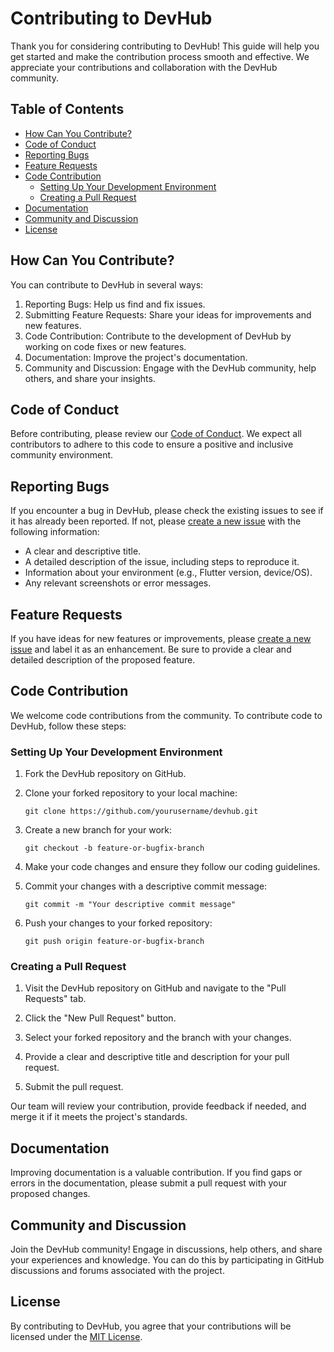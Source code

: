
# Contributing to DevHub

Thank you for considering contributing to DevHub! This guide will help you get started and make the contribution process smooth and effective. We appreciate your contributions and collaboration with the DevHub community.

## Table of Contents
- [How Can You Contribute?](#how-can-you-contribute)
- [Code of Conduct](#code-of-conduct)
- [Reporting Bugs](#reporting-bugs)
- [Feature Requests](#feature-requests)
- [Code Contribution](#code-contribution)
  - [Setting Up Your Development Environment](#setting-up-your-development-environment)
  - [Creating a Pull Request](#creating-a-pull-request)
- [Documentation](#documentation)
- [Community and Discussion](#community-and-discussion)
- [License](#license)

## How Can You Contribute?

You can contribute to DevHub in several ways:

1. Reporting Bugs: Help us find and fix issues.
2. Submitting Feature Requests: Share your ideas for improvements and new features.
3. Code Contribution: Contribute to the development of DevHub by working on code fixes or new features.
4. Documentation: Improve the project's documentation.
5. Community and Discussion: Engage with the DevHub community, help others, and share your insights.

## Code of Conduct

Before contributing, please review our [Code of Conduct](CODE_OF_CONDUCT.md). We expect all contributors to adhere to this code to ensure a positive and inclusive community environment.

## Reporting Bugs

If you encounter a bug in DevHub, please check the existing issues to see if it has already been reported. If not, please [create a new issue](https://github.com/rohit-dseu/devhub/issues/new) with the following information:

- A clear and descriptive title.
- A detailed description of the issue, including steps to reproduce it.
- Information about your environment (e.g., Flutter version, device/OS).
- Any relevant screenshots or error messages.

## Feature Requests

If you have ideas for new features or improvements, please [create a new issue](https://github.com/rohit-dseu/devhub/issues/new) and label it as an enhancement. Be sure to provide a clear and detailed description of the proposed feature.

## Code Contribution

We welcome code contributions from the community. To contribute code to DevHub, follow these steps:

### Setting Up Your Development Environment

1. Fork the DevHub repository on GitHub.
2. Clone your forked repository to your local machine:

   ```shell
   git clone https://github.com/yourusername/devhub.git
   ```

3. Create a new branch for your work:

   ```shell
   git checkout -b feature-or-bugfix-branch
   ```

4. Make your code changes and ensure they follow our coding guidelines.

5. Commit your changes with a descriptive commit message:

   ```shell
   git commit -m "Your descriptive commit message"
   ```

6. Push your changes to your forked repository:

   ```shell
   git push origin feature-or-bugfix-branch
   ```

### Creating a Pull Request

1. Visit the DevHub repository on GitHub and navigate to the "Pull Requests" tab.

2. Click the "New Pull Request" button.

3. Select your forked repository and the branch with your changes.

4. Provide a clear and descriptive title and description for your pull request.

5. Submit the pull request.

Our team will review your contribution, provide feedback if needed, and merge it if it meets the project's standards.

## Documentation

Improving documentation is a valuable contribution. If you find gaps or errors in the documentation, please submit a pull request with your proposed changes.

## Community and Discussion

Join the DevHub community! Engage in discussions, help others, and share your experiences and knowledge. You can do this by participating in GitHub discussions and forums associated with the project.

## License

By contributing to DevHub, you agree that your contributions will be licensed under the [MIT License](LICENSE).
